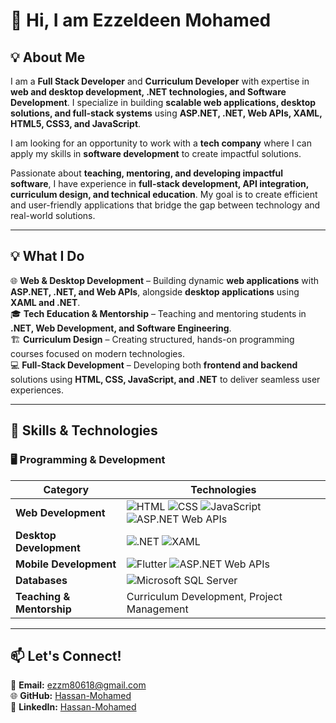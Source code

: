 # 👋 Hi, I am Ezzeldeen Mohamed 

## 💡 About Me  
I am a **Full Stack Developer** and **Curriculum Developer** with expertise in **web and desktop development, .NET technologies, and Software Development**. I specialize in building **scalable web applications, desktop solutions, and full-stack systems** using **ASP.NET, .NET, Web APIs, XAML, HTML5, CSS3, and JavaScript**.  
 
I am looking for an opportunity to work with a **tech company** where I can apply my skills in **software development** to create impactful solutions.  

Passionate about **teaching, mentoring, and developing impactful software**, I have experience in **full-stack development, API integration, curriculum design, and technical education**. My goal is to create efficient and user-friendly applications that bridge the gap between technology and real-world solutions.  
 

---

## 💡 What I Do  
🌐 **Web & Desktop Development** – Building dynamic **web applications** with **ASP.NET, .NET, and Web APIs**, alongside **desktop applications** using **XAML and .NET**.  
🎓 **Tech Education & Mentorship** – Teaching and mentoring students in **.NET, Web Development, and Software Engineering**.  
🏗 **Curriculum Design** – Creating structured, hands-on programming courses focused on modern technologies.  
💻 **Full-Stack Development** – Developing both **frontend and backend** solutions using **HTML, CSS, JavaScript, and .NET** to deliver seamless user experiences.  


---

## 🔧 Skills & Technologies  

### 🖥️ **Programming & Development**  
| **Category**        | **Technologies** |
|---------------------|-----------------|
| **Web Development** | ![HTML](https://img.shields.io/badge/HTML5-E34F26?style=flat&logo=html5&logoColor=white) ![CSS](https://img.shields.io/badge/CSS3-1572B6?style=flat&logo=css3&logoColor=white) ![JavaScript](https://img.shields.io/badge/JavaScript-F7DF1E?style=flat&logo=javascript&logoColor=black) ![ASP.NET Web APIs](https://img.shields.io/badge/ASP.NET_Web_APIs-512BD4?style=flat&logo=dotnet&logoColor=white) |
| **Desktop Development** | ![.NET](https://img.shields.io/badge/.NET-512BD4?style=flat&logo=dotnet&logoColor=white) ![XAML](https://img.shields.io/badge/XAML-0C54C2?style=flat&logo=windows&logoColor=white) |
| **Mobile Development** | ![Flutter](https://img.shields.io/badge/Flutter-02569B?style=flat&logo=flutter&logoColor=white) ![ASP.NET Web APIs](https://img.shields.io/badge/ASP.NET_Web_APIs-512BD4?style=flat&logo=dotnet&logoColor=white) |
| **Databases** | ![Microsoft SQL Server](https://img.shields.io/badge/Microsoft_SQL_Server-CC2927?style=flat&logo=microsoft-sql-server&logoColor=white) |
| **Teaching & Mentorship** | Curriculum Development, Project Management |

 
---

## 📫 Let's Connect!  
📧 **Email:** ezzm80618@gmail.com  
🌐 **GitHub:** [Hassan-Mohamed](https://github.com/Hassan-Mohamed1)  
💼 **LinkedIn:** [Hassan-Mohamed]()  
